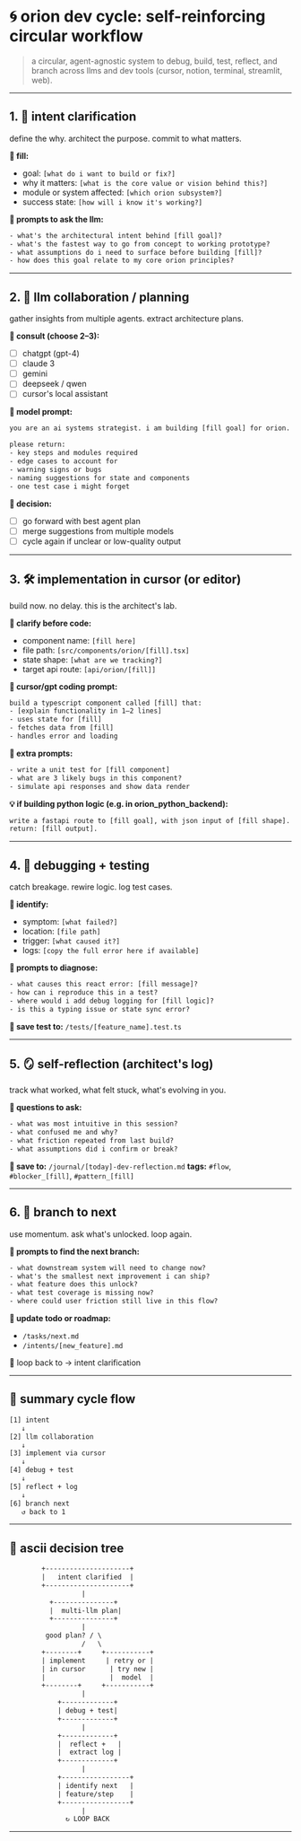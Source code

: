 # 🌀 orion dev cycle: self-reinforcing circular workflow

> a circular, agent-agnostic system to debug, build, test, reflect, and branch across llms and dev tools (cursor, notion, terminal, streamlit, web).

---

## 1. 🌟 intent clarification

define the why. architect the purpose. commit to what matters.

**🧠 fill:**

* goal: `[what do i want to build or fix?]`
* why it matters: `[what is the core value or vision behind this?]`
* module or system affected: `[which orion subsystem?]`
* success state: `[how will i know it's working?]`

**💬 prompts to ask the llm:**

```txt
- what's the architectural intent behind [fill goal]?
- what's the fastest way to go from concept to working prototype?
- what assumptions do i need to surface before building [fill]?
- how does this goal relate to my core orion principles?
```

---

## 2. 🧠 llm collaboration / planning

gather insights from multiple agents. extract architecture plans.

**🔄 consult (choose 2–3):**

* [ ] chatgpt (gpt-4)
* [ ] claude 3
* [ ] gemini
* [ ] deepseek / qwen
* [ ] cursor's local assistant

**💬 model prompt:**

```txt
you are an ai systems strategist. i am building [fill goal] for orion.

please return:
- key steps and modules required
- edge cases to account for
- warning signs or bugs
- naming suggestions for state and components
- one test case i might forget
```

**📎 decision:**

* [ ] go forward with best agent plan
* [ ] merge suggestions from multiple models
* [ ] cycle again if unclear or low-quality output

---

## 3. 🛠 implementation in cursor (or editor)

build now. no delay. this is the architect's lab.

**🧠 clarify before code:**

* component name: `[fill here]`
* file path: `[src/components/orion/[fill].tsx]`
* state shape: `[what are we tracking?]`
* target api route: `[api/orion/[fill]]`

**💬 cursor/gpt coding prompt:**

```txt
build a typescript component called [fill] that:
- [explain functionality in 1–2 lines]
- uses state for [fill]
- fetches data from [fill]
- handles error and loading
```

**💬 extra prompts:**

```txt
- write a unit test for [fill component]
- what are 3 likely bugs in this component?
- simulate api responses and show data render
```

**💡 if building python logic (e.g. in orion_python_backend):**

```txt
write a fastapi route to [fill goal], with json input of [fill shape].
return: [fill output].
```

---

## 4. 🧪 debugging + testing

catch breakage. rewire logic. log test cases.

**🧠 identify:**

* symptom: `[what failed?]`
* location: `[file path]`
* trigger: `[what caused it?]`
* logs: `[copy the full error here if available]`

**💬 prompts to diagnose:**

```txt
- what causes this react error: [fill message]?
- how can i reproduce this in a test?
- where would i add debug logging for [fill logic]?
- is this a typing issue or state sync error?
```

**📁 save test to:** `/tests/[feature_name].test.ts`

---

## 5. 🪞 self-reflection (architect's log)

track what worked, what felt stuck, what's evolving in you.

**🧠 questions to ask:**

```txt
- what was most intuitive in this session?
- what confused me and why?
- what friction repeated from last build?
- what assumptions did i confirm or break?
```

**📁 save to:** `/journal/[today]-dev-reflection.md`
**tags:** `#flow`, `#blocker_[fill]`, `#pattern_[fill]`

---

## 6. 🌱 branch to next

use momentum. ask what's unlocked. loop again.

**💬 prompts to find the next branch:**

```txt
- what downstream system will need to change now?
- what's the smallest next improvement i can ship?
- what feature does this unlock?
- what test coverage is missing now?
- where could user friction still live in this flow?
```

**🧠 update todo or roadmap:**

* `/tasks/next.md`
* `/intents/[new_feature].md`

🔁 loop back to → intent clarification

---

## 🔄 summary cycle flow

```txt
[1] intent
   ↓
[2] llm collaboration
   ↓
[3] implement via cursor
   ↓
[4] debug + test
   ↓
[5] reflect + log
   ↓
[6] branch next
   ↺ back to 1
```

---

## 🧭 ascii decision tree

```txt
        +---------------------+
        |   intent clarified  |
        +---------------------+
                  |
          +---------------+
          |  multi-llm plan|
          +---------------+
                  |
         good plan? / \
                  /   \
        +--------+     +-----------+
        | implement     | retry or |
        | in cursor      | try new |
        |                |  model  |
        +--------+     +-----------+
                  |
            +-------------+
            | debug + test|
            +-------------+
                  |
            +-------------+
            |  reflect +   |
            |  extract log |
            +-------------+
                  |
            +-----------------+
            | identify next   |
            | feature/step    |
            +-----------------+
                  |
              ↻ LOOP BACK
```

---
